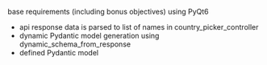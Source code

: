 base requirements (including bonus objectives) using PyQt6

- api response data is parsed to list of names in country_picker_controller
- dynamic Pydantic model generation using dynamic_schema_from_response
- defined Pydantic model
